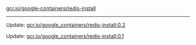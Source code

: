 [gcr.io/google-containers/redis-install](https://hub.docker.com/r/cruse/redis-install/tags/) 

----
Update: [gcr.io/google_containers/redis-install:0.2](https://hub.docker.com/r/cruse/redis-install/tags/)

Update: [gcr.io/google_containers/redis-install:0.1](https://hub.docker.com/r/cruse/redis-install/tags/)

